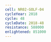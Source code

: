 ```yaml
---
cell: NR02-GOLF-04
cycleYear: 2018
cycle: 48
cycleDate: 2018-48
resistance: 588000
enlightened: 851000
---
```

